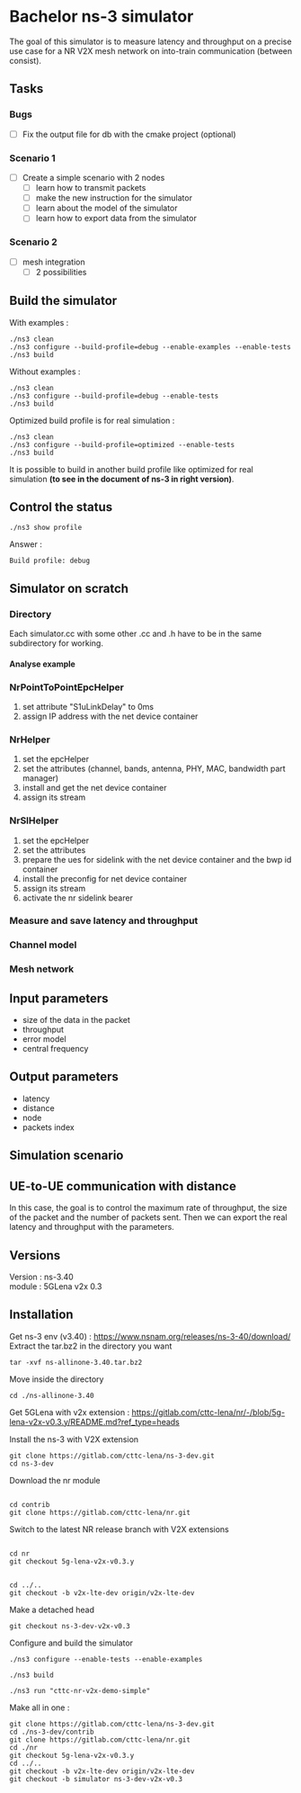 # Bachelor ns-3 simulator
The goal of this simulator is to measure latency and throughput on a precise use case for a NR V2X mesh network on 
into-train communication (between consist).

## Tasks

### Bugs
- [ ] Fix the output file for db with the cmake project (optional)

### Scenario 1
- [ ] Create a simple scenario with 2 nodes
  - [ ] learn how to transmit packets
  - [ ] make the new instruction for the simulator
  - [ ] learn about the model of the simulator
  - [ ] learn how to export data from the simulator

### Scenario 2
- [ ] mesh integration
  - [ ] 2 possibilities

## Build the simulator
With examples :
```terminal
./ns3 clean
./ns3 configure --build-profile=debug --enable-examples --enable-tests
./ns3 build
```
Without examples :
```terminal
./ns3 clean
./ns3 configure --build-profile=debug --enable-tests
./ns3 build
```
Optimized build profile is for real simulation :
```terminal
./ns3 clean
./ns3 configure --build-profile=optimized --enable-tests
./ns3 build
```
It is possible to build in another build profile like optimized for real simulation **(to see in the document of ns-3 in 
right version)**.
## Control the status
```terminal
./ns3 show profile
```

Answer :

```terminal
Build profile: debug
```

## Simulator on scratch

### Directory

Each simulator.cc with some other .cc and .h have to be in the same subdirectory for working.

#### Analyse example
### NrPointToPointEpcHelper
1. set attribute "S1uLinkDelay" to 0ms
2. assign IP address with the net device container

### NrHelper
1. set the epcHelper
2. set the attributes (channel, bands, antenna, PHY, MAC, bandwidth part manager)
3. install and get the net device container
4. assign its stream

### NrSlHelper
1. set the epcHelper
2. set the attributes
3. prepare the ues for sidelink with the net device container and the bwp id container
4. install the preconfig for net device container
5. assign its stream
6. activate the nr sidelink bearer

### Measure and save latency and throughput
### Channel model
### Mesh network

## Input parameters

- size of the data in the packet
- throughput
- error model
- central frequency

## Output parameters
- latency
- distance
- node
- packets index

## Simulation scenario
## UE-to-UE communication with distance
In this case, the goal is to control the maximum rate of throughput, the size of the packet and the number of packets sent.
Then we can export the real latency and throughput with the parameters.

## Versions

Version : ns-3.40 \
module : 5GLena v2x 0.3

## Installation

Get ns-3 env (v3.40) : https://www.nsnam.org/releases/ns-3-40/download/ \
Extract the tar.bz2 in the directory you want 

```terminal
tar -xvf ns-allinone-3.40.tar.bz2
```

Move inside the directory 

```terminal
cd ./ns-allinone-3.40
```

Get 5GLena with v2x extension : https://gitlab.com/cttc-lena/nr/-/blob/5g-lena-v2x-v0.3.y/README.md?ref_type=heads

Install the ns-3 with V2X extension

```terminal
git clone https://gitlab.com/cttc-lena/ns-3-dev.git
cd ns-3-dev
```

Download the nr module

```terminal

cd contrib
git clone https://gitlab.com/cttc-lena/nr.git
```

Switch to the latest NR release branch with V2X extensions

```terminal

cd nr
git checkout 5g-lena-v2x-v0.3.y
```

```terminal

cd ../..
git checkout -b v2x-lte-dev origin/v2x-lte-dev
```

Make a detached head

```terminal
git checkout ns-3-dev-v2x-v0.3
```

Configure and build the simulator

```terminal
./ns3 configure --enable-tests --enable-examples
```

```terminal
./ns3 build
```

```terminal
./ns3 run "cttc-nr-v2x-demo-simple"
```

Make all in one :

```terminal
git clone https://gitlab.com/cttc-lena/ns-3-dev.git
cd ./ns-3-dev/contrib
git clone https://gitlab.com/cttc-lena/nr.git
cd ./nr
git checkout 5g-lena-v2x-v0.3.y
cd ../..
git checkout -b v2x-lte-dev origin/v2x-lte-dev
git checkout -b simulator ns-3-dev-v2x-v0.3
```

```terminal

```


